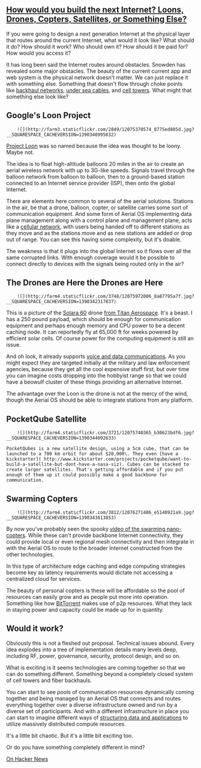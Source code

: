 ## [How would you build the next Internet? Loons, Drones, Copters, Satellites, or Something Else?](/blog/2014/1/22/how-would-you-build-the-next-internet-loons-drones-copters-s.html)

    

    

If you were going to design a next generation Internet at the physical layer that routes around the current Internet, what would it look like? What should it do? How should it work? Who should own it? How should it be paid for? How would you access it?

It has long been said the Internet routes around obstacles. Snowden has revealed some major obstacles. The beauty of the current current app and web system is the physical network doesn't matter. We can just replace it with something else. Something that doesn't flow through choke points like [backhaul networks](http://en.wikipedia.org/wiki/Backhaul_(telecommunications)), [under sea cables](http://www.submarinecablemap.com/), and [cell towers](http://en.wikipedia.org/wiki/Cellular_network). What might that something else look like?

## Google's Loon Project

        ![](http://farm3.staticflickr.com/2849/12075370574_8775ed805d.jpg?__SQUARESPACE_CACHEVERSION=1390340995832)        

[Project Loon](http://en.wikipedia.org/wiki/Project_Loon) was so named because the idea was thought to be loony. Maybe not.

The idea is to float high-altitude balloons 20 miles in the air to create an aerial wireless network with up to 3G-like speeds. Signals travel through the balloon network from balloon to balloon, then to a ground-based station connected to an Internet service provider (ISP), then onto the global Internet.

There are elements here common to several of the aerial solutions. Stations in the air, be that a drone, balloon, copter, or satellite carries some sort of communication equipment. And some form of Aerial OS implementing data plane management along with a control plane and management plane, acts like a [cellular network](http://en.wikipedia.org/wiki/Cellular_network), with users being handed off to different stations as they move and as the stations move and as new stations are added or drop out of range. You can see this having some complexity, but it's doable. 

The weakness is that it plugs into the global Internet so it flows over all the same corrupted links. With enough coverage would it be possible to connect directly to devices with the signals being routed only in the air?

## The Drones are Here the Drones are Here

        ![](http://farm4.staticflickr.com/3748/12075972006_8a87795a7f.jpg?__SQUARESPACE_CACHEVERSION=1390342317837)        

This is a picture of the [Solara 60](http://titanaerospace.com/platforms/solara-60/) drone [from Titan Aerospace](http://spectrum.ieee.org/aerospace/aviation/introducing-solara-the-atmospheric-satellite). It's a beast. I has a 250 pound payload, which should be enough for communication equipment and perhaps enough memory and CPU power to be a decent caching node. It can reportedly fly at 65,000 ft for weeks powered by efficient solar cells. Of course power for the computing equipment is still an issue.

And oh look, it already supports [voice and data communications](http://titanaerospace.com/applications/voice-and-data/). As you might expect they are targeted initially at the military and law enforcement agencies, because they get all the cool expensive stuff first, but over time you can imagine costs dropping into the hobbyist range so that we could have a beowulf cluster of these things providing an alternative Internet.

The advantage over the Loon is the drone is not at the mercy of the wind, though the Aerial OS should be able to integrate stations from any platform. 

## PocketQube Satellite

        ![](http://farm4.staticflickr.com/3721/12075740365_b30623bdf6.jpg?__SQUARESPACE_CACHEVERSION=1390344092633)        

    PocketQubes is a new satellite design, using a 5cm cube, that can be launched to a 700 km orbit for about $20,000\. They even [have a kickstarter]( http://www.kickstarter.com/projects/pocketqube/want-to-build-a-satellite-but-dont-have-a-nasa-siz). Cubes can be stacked to create larger satellites. That's getting affordable and if you put enough of them up it could possibly make a good backbone for communication.    

## Swarming Copters

        ![](http://farm4.staticflickr.com/3812/12076271486_e5140921a9.jpg?__SQUARESPACE_CACHEVERSION=1390343613853)        

By now you've probably seen the spooky [video of the swarming nano-copters](http://www.youtube.com/watch?v=YQIMGV5vtd4). While these can't provide backbone Internet connectivity, they could provide local or even regional mesh connectivity and then integrate in with the Aerial OS to route to the broader Internet constructed from the other technologies.

In this type of architecture edge caching and edge computing strategies become key as latency requirements would dictate not accessing a centralized cloud for services.

The beauty of personal copters is these will be affordable so the pool of resources can easily grow and as people put more into operation. Something like how [BitTorrent](http://en.wikipedia.org/wiki/BitTorrent) makes use of p2p resources. What they lack in staying power and capacity could be made up for in quantity.

## Would it work?

Obviously this is not a fleshed out proposal. Technical issues abound. Every idea explodes into a tree of implementation details many levels deep, including RF, power, governance, security, protocol design, and so on. 

What is exciting is it seems technologies are coming together so that we can do something different. Something beyond a completely closed system of cell towers and fiber backhauls.

You can start to see pools of communication resources dynamically coming together and being managed by an Aerial OS that connects and routes everything together over a diverse infrastructure owned and run by a diverse set of participants. And with a different infrastructure in place you can start to imagine different ways of [structuring data and applications](http://highscalability.com/blog/2009/12/16/building-super-scalable-systems-blade-runner-meets-autonomic.html) to utilize massively distributed compute resources.

It's a little bit chaotic. But it's a little bit exciting too.

Or do you have something completely different in mind?

[On Hacker News](https://news.ycombinator.com/item?id=7108309)

    